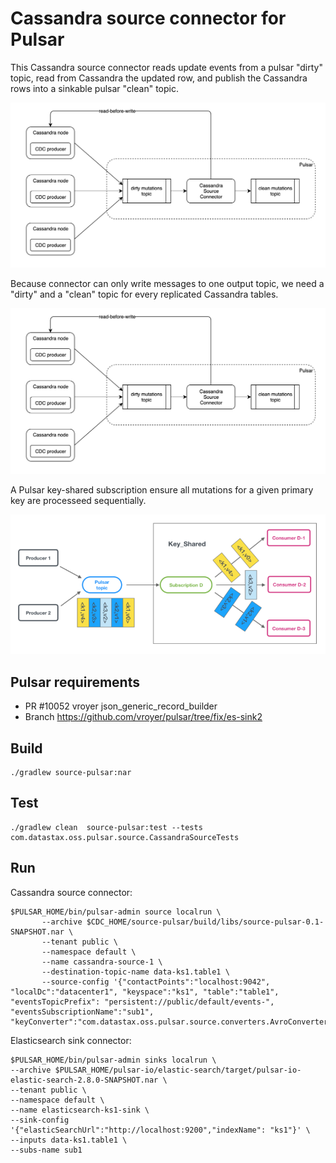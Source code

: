 # Cassandra source connector for Pulsar

This Cassandra source connector reads update events from a pulsar "dirty" topic, 
read from Cassandra the updated row, and publish the Cassandra rows into a sinkable pulsar "clean" topic.

![Cassandra-source-connector](cassandra-source-connector.png)

Because connector can only write messages to one output topic, we need a "dirty" and a "clean" topic for
every replicated Cassandra tables.

![Cassandra-source-connector](cassandra-source-connector.png)


A Pulsar key-shared subscription ensure all mutations for a given primary key are processeed sequentially.

![subscription](docs/images/subscription-key-shared.png)

## Pulsar requirements

* PR #10052 vroyer json_generic_record_builder
* Branch https://github.com/vroyer/pulsar/tree/fix/es-sink2

## Build

    ./gradlew source-pulsar:nar

## Test

    ./gradlew clean  source-pulsar:test --tests com.datastax.oss.pulsar.source.CassandraSourceTests
    
## Run

Cassandra source connector:

    $PULSAR_HOME/bin/pulsar-admin source localrun \
           --archive $CDC_HOME/source-pulsar/build/libs/source-pulsar-0.1-SNAPSHOT.nar \
           --tenant public \
           --namespace default \
           --name cassandra-source-1 \
           --destination-topic-name data-ks1.table1 \
           --source-config '{"contactPoints":"localhost:9042", "localDc":"datacenter1", "keyspace":"ks1", "table":"table1", "eventsTopicPrefix": "persistent://public/default/events-", "eventsSubscriptionName":"sub1", "keyConverter":"com.datastax.oss.pulsar.source.converters.AvroConverter","valueConverter":"com.datastax.oss.pulsar.source.converters.JsonConverter"}'

Elasticsearch sink connector:

    $PULSAR_HOME/bin/pulsar-admin sinks localrun \
    --archive $PULSAR_HOME/pulsar-io/elastic-search/target/pulsar-io-elastic-search-2.8.0-SNAPSHOT.nar \
    --tenant public \
    --namespace default \
    --name elasticsearch-ks1-sink \
    --sink-config '{"elasticSearchUrl":"http://localhost:9200","indexName": "ks1"}' \
    --inputs data-ks1.table1 \
    --subs-name sub1
